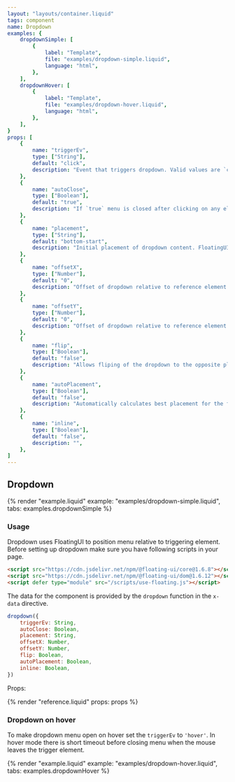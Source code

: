 ```yaml
---
layout: "layouts/container.liquid"
tags: component
name: Dropdown
examples: {
    dropdownSimple: [
        {
            label: "Template",
            file: "examples/dropdown-simple.liquid",
            language: "html",
        },
    ],
    dropdownHover: [
        {
            label: "Template",
            file: "examples/dropdown-hover.liquid",
            language: "html",
        },
    ],
}
props: [
    {
        name: "triggerEv",
        type: ["String"],
        default: "click",
        description: "Event that triggers dropdown. Valid values are `click` or `hover`.",
    },
    {
        name: "autoClose",
        type: ["Boolean"],
        default: "true",
        description: "If `true` menu is closed after clicking on any element inside.",
    },
    {
        name: "placement",
        type: ["String"],
        default: "bottom-start",
        description: "Initial placement of dropdown content. FloatingUI option, see [documentation](https://floating-ui.com/docs/computePosition#placement) for examples and usage.",
    },
    {
        name: "offsetX",
        type: ["Number"],
        default: "0",
        description: "Offset of dropdown relative to reference element. FloatingUI option, see [documentation](https://floating-ui.com/docs/offset) for examples and usage.",
    },
    {
        name: "offsetY",
        type: ["Number"],
        default: "0",
        description: "Offset of dropdown relative to reference element. FloatingUI option, see [documentation](https://floating-ui.com/docs/offset) for examples and usage.",
    },
    {
        name: "flip",
        type: ["Boolean"],
        default: "false",
        description: "Allows fliping of the dropdown to the opposite placement if outside of current view. FloatingUI option, see [documentation](https://floating-ui.com/docs/flip) for examples and usage.",
    },
    {
        name: "autoPlacement",
        type: ["Boolean"],
        default: "false",
        description: "Automatically calculates best placement for the floating element. FloatingUI option, see [documentation](https://floating-ui.com/docs/autoPlacement) for examples and usage.",
    },
    {
        name: "inline",
        type: ["Boolean"],
        default: "false",
        description: "",
    },
]
---
```

## Dropdown

{% render "example.liquid" example: "examples/dropdown-simple.liquid", tabs: examples.dropdownSimple %}

### Usage

Dropdown uses FloatingUI to position menu relative to triggering element. Before setting up dropdown make sure you have following scripts in your page.

```html
<script src="https://cdn.jsdelivr.net/npm/@floating-ui/core@1.6.8"></script>
<script src="https://cdn.jsdelivr.net/npm/@floating-ui/dom@1.6.12"></script>
<script defer type="module" src="/scripts/use-floating.js"></script>
```

The data for the component is provided by the `dropdown` function in the `x-data` directive.

```javascript
dropdown({
    triggerEv: String,
    autoClose: Boolean,
    placement: String,
    offsetX: Number,
    offsetY: Number,
    flip: Boolean,
    autoPlacement: Boolean,
    inline: Boolean,
})
```
Props:

{% render "reference.liquid" props: props %}

### Dropdown on hover

To make dropdown menu open on hover set the `triggerEv` to `'hover'`. In hover mode there is short timeout before closing menu when the mouse leaves the trigger element.

{% render "example.liquid" example: "examples/dropdown-hover.liquid", tabs: examples.dropdownHover %}
